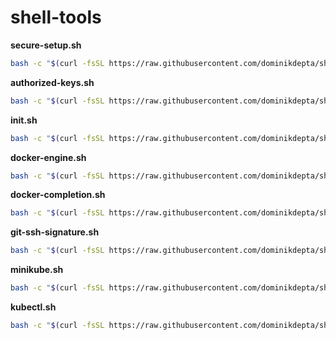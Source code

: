 # shell-tools

**secure-setup.sh**
```sh
bash -c "$(curl -fsSL https://raw.githubusercontent.com/dominikdepta/shell-tools/main/secure-setup.sh)"
```

**authorized-keys.sh**
```sh
bash -c "$(curl -fsSL https://raw.githubusercontent.com/dominikdepta/shell-tools/main/authorized-keys.sh)"
```

**init.sh**
```sh
bash -c "$(curl -fsSL https://raw.githubusercontent.com/dominikdepta/shell-tools/main/init.sh)"
```

**docker-engine.sh**
```sh
bash -c "$(curl -fsSL https://raw.githubusercontent.com/dominikdepta/shell-tools/main/docker-engine.sh)"
```

**docker-completion.sh**
```sh
bash -c "$(curl -fsSL https://raw.githubusercontent.com/dominikdepta/shell-tools/main/docker-completion.sh)"
```

**git-ssh-signature.sh**
```sh
bash -c "$(curl -fsSL https://raw.githubusercontent.com/dominikdepta/shell-tools/main/git-ssh-signature.sh)"
```

**minikube.sh**
```sh
bash -c "$(curl -fsSL https://raw.githubusercontent.com/dominikdepta/shell-tools/main/minikube.sh)"
```

**kubectl.sh**
```sh
bash -c "$(curl -fsSL https://raw.githubusercontent.com/dominikdepta/shell-tools/main/kubectl.sh)"
```
